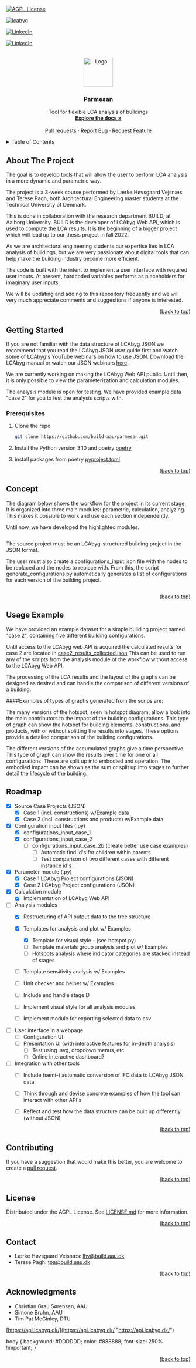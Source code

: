 
[![AGPL License][license-shield]][license-url]

[![lcabyg][lcabyg-shield]][lcabyg-url]

[![LinkedIn][linkedin-shield-lhv]][linkedin-url-lhv]

[![LinkedIn][linkedin-shield-tpa]][linkedin-url-tpa]



<!-- PROJECT LOGO -->
<br />
<div align="center">
  <a href="https://github.com/build-aau/parmesan">
    <img src="doc/images/parmesan.png" alt="Logo" width="80" height="80">
  </a>

<h3 align="center">Parmesan</h3>

  <p align="center">
    Tool for flexible LCA analysis of buildings
    <br />
    <a href="https://github.com/build-aau/parmesan"><strong>Explore the docs »</strong></a>
    <br />
    <br />
    <a href="https://github.com/build-aau/parmesan/pulls">Pull requests</a>
    ·
    <a href="https://github.com/build-aau/parmesan/issues">Report Bug</a>
    ·
    <a href="https://github.com/build-aau/parmesan/issues">Request Feature</a>
  </p>
</div>



<!-- TABLE OF CONTENTS -->
<details>
  <summary>Table of Contents</summary>
  <ol>
    <li>
      <a href="#about-the-project">About The Project</a>
    </li>
    <li>
      <a href="#getting-started">Getting Started</a>
      <ul>
        <li><a href="#prerequisites">Prerequisites</a></li>
        <li><a href="#installation">Installation</a></li>
      </ul>
    </li>
    <li><a href="#usage">Concept</a></li>
    <li><a href="#usage">Usage</a></li>
    <li><a href="#roadmap">Roadmap</a></li>
    <li><a href="#contributing">Contributing</a></li>
    <li><a href="#license">License</a></li>
    <li><a href="#contact">Contact</a></li>
    <li><a href="#acknowledgments">Acknowledgments</a></li>
  </ol>
</details>



<!-- ABOUT THE PROJECT -->
## About The Project

The goal is to develop tools that will allow the user to perform LCA analysis in a 
more dynamic and parametric way.

The project is a 3-week course performed by Lærke Høvsgaard Vejsnæs and Terese Pagh, both
Architectural Engineering master students at the Technical University of Denmark.

This is done in collaboration with the research department BUILD, at Aalborg University.
BUILD is the developer of LCAbyg Web API, which is used to compute the LCA results. 
It is the beginning of a bigger project which will lead up to our thesis project in fall 2022.

As we are architectural engineering students our expertise lies in LCA analysis of buildings, but we are very passionate about 
digital tools that can help make the building industry become more efficient.

The code is built with the intent to implement a user interface with required user inputs. At present, hardcoded variables performs as placeholders for imaginary user inputs. 

We will be updating and adding to this repository frequently and we will very much appreciate comments and suggestions 
if anyone is interested. 

<p align="right">(<a href="#top">back to top</a>)</p>


<!-- GETTING STARTED -->
## Getting Started
If you are not familiar with the data structure of LCAbyg JSON we recommend that you read the LCAbyg JSON
user guide first and watch some of LCAbyg's YouTube webinars on how to use JSON. 
[Download](https://www.lcabyg.dk/da/usermanual/brugervejledning-andre-vaerktojer/) the LCAbyg manual or 
watch our JSON webinars [here](https://www.youtube.com/watch?v=KLitrgl8OhY&list=PLzSTwx1m_PoFXkleYcvKrJoKyaGh76mLQ&index=1).

We are currently working on making the LCAbyg Web API public. Until then, it is only possible to view 
the parameterization and calculation modules. 

The analysis module is open for testing. We have provided example data "case 2" for you to test the analysis scripts with.

### Prerequisites

1. Clone the repo
   ```sh
   git clone https://github.com/build-aau/parmesan.git
   ```
2. Install the Python version 3.10 and poetry [poetry](https://python-poetry.org/)

3. install packages from poetry [pyproject.toml](pyproject.toml)


<p align="right">(<a href="#top">back to top</a>)</p>


<!-- CONCEPT -->
## Concept

The diagram below shows the workflow for the project in its current stage. It is organized into three 
main modules: parametric, calculation, analyzing. This makes it possible to work and use each section independently.

Until now, we have developed the highlighted modules.

![<img src="doc/diagrams/workflow_jan_22.png"/>](doc/diagrams/workflow_jan22.png "Workflow")

The source project must be an LCAbyg-structured building project in the JSON format.

The user must also create a configurations_input.json file with the nodes to be replaced and the nodes to replace with. 
From this, the script generate_configurations.py automatically generates a list of configurations 
for each version of the building project. 


![<img src="doc/diagrams/workflow_jan_22.png"/>](doc/diagrams/Conf_v2.png "Workflow")

<p align="right">(<a href="#top">back to top</a>)</p>

<!-- USAGE EXAMPLE -->
## Usage Example

We have provided an example dataset for a simple building project named "case 2", containing five different building 
configurations. 

Until access to the LCAbyg web API is acquired the calculated results for case 2 are located in [case2_results_collected.json](res/api_saved_res/output_case2_conf_gen2/case2_results_collected.json)
This can be used to run any of the scripts from the analysis module of the workflow without access to the LCAbyg Web API. 

The processing of the LCA results and the layout of the graphs can be designed as desired and can handle the
comparison of different versions of a building.

####Examples of types of graphs generated from the scrips are:

The many versions of the hotspot, seen in hotspot diagram, allow a look into the main contributors to the impact of the building configurations.
This type of graph can show the hotspot for building elements, constructions, and products, with or without splitting
the results into stages. These options provide a detailed comparison of the building configurations.
![<img src="doc/diagrams/workflow_jan_22.png"/>](doc/images/hotspot_simple_plot.png "hotspot")


The different versions of the accumulated graphs give a time perspective.
This type of graph can show the results over time for one or all configurations. These are split up
into embodied and operation. The embodied impact can be shown as the sum or split up into stages to further detail the 
 lifecycle of the building.
![<img src="doc/diagrams/workflow_jan_22.png"/>](doc/images/accumulated_stages.png "accumulated")

<!-- ROADMAP -->
## Roadmap

- [x] Source Case Projects (JSON)
   - [x] Case 1 (incl. constructions) w/Example data
   - [x] Case 2 (incl. constructions and products) w/Example data

- [x] Configuration input files (.py)
  - [x] configurations_input_case_1 
  - [x] configurations_input_case_2 
    - [ ] configurations_input_case_2b (create better use case examples)
      - [ ] Automatic find id's for children within parents
      - [ ] Test comparison of two different cases with different instance id's
  
- [x] Parameter module (.py)
  - [x] Case 1 LCAbyg Project configurations (JSON)
  - [x] Case 2 LCAbyg Project configurations (JSON)

- [x] Calculation module
  - [x] Implementation of LCAbyg Web API

- [ ] Analysis modules
  - [x] Restructuring of API output data to the tree structure
  - [x] Templates for analysis and plot w/ Examples
    - [x] Template for visual style - (see hotspot.py)
    - [ ] Template materials group analysis and plot w/ Examples
    - [ ] Hotspots analysis where indicator categories are stacked instead of stages
  - [ ] Template sensitivity analysis w/ Examples
  - [ ] Unit checker and helper w/ Examples
  - [ ] Include and handle stage D
  - [ ] Implement visual style for all analysis modules
  - [ ] Implement module for exporting selected data to csv
  

- [ ] User interface in a webpage
  - [ ] Configuration UI 
  - [ ] Presentation UI (with interactive features for in-depth analysis)
    - [ ] Test using .svg, dropdown menus, etc. 
    - [ ] Online interactive dashboard?

- [ ] Integration with other tools
  - [ ] Include (semi-) automatic conversion of IFC data to LCAbyg JSON data
  - [ ] Think through and devise concrete examples of how the tool can interact with other API's
  - [ ] Reflect and test how the data structure can be built up differently (without JSON)
  

<p align="right">(<a href="#top">back to top</a>)</p>



<!-- CONTRIBUTING -->
## Contributing

If you have a suggestion that would make this better, you are welcome to create a [pull request](https://github.com/build-aau/parmesan/pulls).


<p align="right">(<a href="#top">back to top</a>)</p>


<!-- LICENSE -->
## License

Distributed under the AGPL License. See [LICENSE.md](LICENSE.md) for more information.

<p align="right">(<a href="#top">back to top</a>)</p>


<!-- CONTACT -->
## Contact

* Lærke Høvsgaard Vejsnæs: [lhv@build.aau.dk](mailto:lhv@build.aau.dk)
* Terese Pagh: [tpa@build.aau.dk](mailto:tpa@build.aau.dk)

<p align="right">(<a href="#top">back to top</a>)</p>


<!-- ACKNOWLEDGMENTS -->
## Acknowledgments

* Christian Grau Sørensen, AAU
* Simone Bruhn, AAU
* Tim Pat McGinley, DTU

[https://api.lcabyg.dk/](https://api.lcabyg.dk/ "https://api.lcabyg.dk/")



body {
    background: #DDDDDD;
    color: #888888;
    font-size: 250% !important;
}

<p align="right">(<a href="#top">back to top</a>)</p>


<!-- MARKDOWN LINKS & IMAGES -->
<!-- https://www.markdownguide.org/basic-syntax/#reference-style-links -->
[contributors-shield]: https://img.shields.io/github/contributors/github_username/repo_name.svg?style=for-the-badge
[contributors-url]: https://github.com/github_username/repo_name/graphs/contributors
[forks-shield]: https://img.shields.io/github/forks/github_username/repo_name.svg?style=for-the-badge
[forks-url]: https://github.com/github_username/repo_name/network/members
[stars-shield]: https://img.shields.io/github/stars/github_username/repo_name.svg?style=for-the-badge
[stars-url]: https://github.com/github_username/repo_name/stargazers
[issues-shield]: https://img.shields.io/github/issues/github_username/repo_name.svg?style=for-the-badge
[issues-url]: https://github.com/github_username/repo_name/issues
[license-shield]: https://img.shields.io/badge/LICENSE-GNU%20AGPL-lightgrey?style=for-the-badge&logo=gnu
[license-url]: https://www.gnu.org/licenses/agpl-3.0.en.html
[linkedin-shield-tpa]: https://img.shields.io/badge/-LinkedIn-black.svg?style=for-the-badge&logo=linkedin&colorB=555
[linkedin-url-tpa]: https://www.linkedin.com/in/terese-pagh-a346361ab/
[linkedin-shield-lhv]: https://img.shields.io/badge/-LinkedIn-black.svg?style=for-the-badge&logo=linkedin&colorB=555
[linkedin-url-lhv]: https://www.linkedin.com/in/l%C3%A6rke-vejsn%C3%A6s-3337461b6/
[product-screenshot]: images/screenshot.png
[lcabyg-shield]: https://img.shields.io/badge/Website-LCAbyg-green?style=for-the-badge
[lcabyg-url]: https://lcabyg.dk/da/

